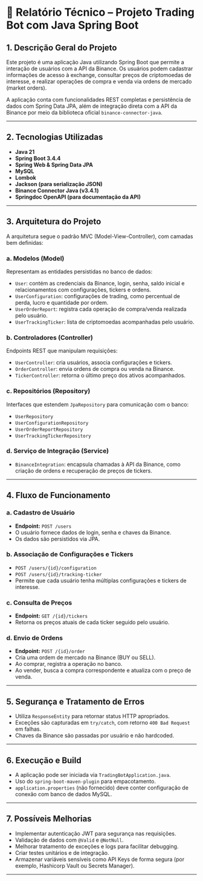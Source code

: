 # 🧾 Relatório Técnico – Projeto Trading Bot com Java Spring Boot

## 1. Descrição Geral do Projeto

Este projeto é uma aplicação Java utilizando Spring Boot que permite a interação de usuários com a API da Binance. Os usuários podem cadastrar informações de acesso à exchange, consultar preços de criptomoedas de interesse, e realizar operações de compra e venda via ordens de mercado (market orders).

A aplicação conta com funcionalidades REST completas e persistência de dados com Spring Data JPA, além de integração direta com a API da Binance por meio da biblioteca oficial `binance-connector-java`.

---

## 2. Tecnologias Utilizadas

- **Java 21**
- **Spring Boot 3.4.4**
- **Spring Web & Spring Data JPA**
- **MySQL**
- **Lombok**
- **Jackson (para serialização JSON)**
- **Binance Connector Java (v3.4.1)**
- **Springdoc OpenAPI (para documentação da API)**

---

## 3. Arquitetura do Projeto

A arquitetura segue o padrão MVC (Model-View-Controller), com camadas bem definidas:

### a. Modelos (Model)

Representam as entidades persistidas no banco de dados:

- `User`: contém as credenciais da Binance, login, senha, saldo inicial e relacionamentos com configurações, tickers e ordens.
- `UserConfiguration`: configurações de trading, como percentual de perda, lucro e quantidade por ordem.
- `UserOrderReport`: registra cada operação de compra/venda realizada pelo usuário.
- `UserTrackingTicker`: lista de criptomoedas acompanhadas pelo usuário.

### b. Controladores (Controller)

Endpoints REST que manipulam requisições:

- `UserController`: cria usuários, associa configurações e tickers.
- `OrderController`: envia ordens de compra ou venda na Binance.
- `TickerController`: retorna o último preço dos ativos acompanhados.

### c. Repositórios (Repository)

Interfaces que estendem `JpaRepository` para comunicação com o banco:

- `UserRepository`
- `UserConfigurationRepository`
- `UserOrderReportRepository`
- `UserTrackingTickerRepository`

### d. Serviço de Integração (Service)

- `BinanceIntegration`: encapsula chamadas à API da Binance, como criação de ordens e recuperação de preços de tickers.

---

## 4. Fluxo de Funcionamento

### a. Cadastro de Usuário

- **Endpoint:** `POST /users`
- O usuário fornece dados de login, senha e chaves da Binance.
- Os dados são persistidos via JPA.

### b. Associação de Configurações e Tickers

- `POST /users/{id}/configuration`
- `POST /users/{id}/tracking-ticker`
- Permite que cada usuário tenha múltiplas configurações e tickers de interesse.

### c. Consulta de Preços

- **Endpoint:** `GET /{id}/tickers`
- Retorna os preços atuais de cada ticker seguido pelo usuário.

### d. Envio de Ordens

- **Endpoint:** `POST /{id}/order`
- Cria uma ordem de mercado na Binance (BUY ou SELL).
- Ao comprar, registra a operação no banco.
- Ao vender, busca a compra correspondente e atualiza com o preço de venda.

---

## 5. Segurança e Tratamento de Erros

- Utiliza `ResponseEntity` para retornar status HTTP apropriados.
- Exceções são capturadas em `try/catch`, com retorno `400 Bad Request` em falhas.
- Chaves da Binance são passadas por usuário e não hardcoded.

---

## 6. Execução e Build

- A aplicação pode ser iniciada via `TradingBotApplication.java`.
- Uso do `spring-boot-maven-plugin` para empacotamento.
- `application.properties` (não fornecido) deve conter configuração de conexão com banco de dados MySQL.

---

## 7. Possíveis Melhorias

- Implementar autenticação JWT para segurança nas requisições.
- Validação de dados com `@Valid` e `@NotNull`.
- Melhorar tratamento de exceções e logs para facilitar debugging.
- Criar testes unitários e de integração.
- Armazenar variáveis sensíveis como API Keys de forma segura (por exemplo, Hashicorp Vault ou Secrets Manager).

---

